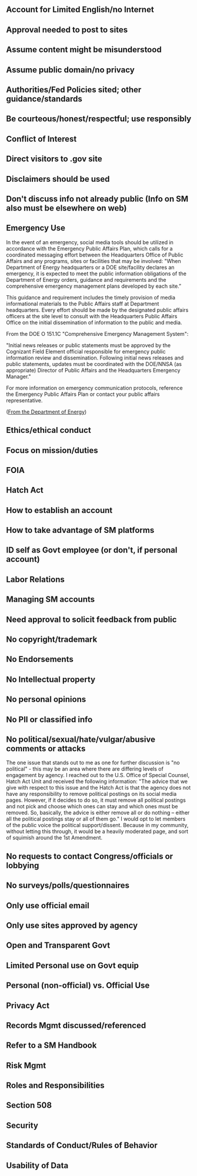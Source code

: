## Account for Limited English/no Internet

## Approval needed to post to sites

## Assume content might be misunderstood

## Assume public domain/no privacy

## Authorities/Fed Policies sited; other guidance/standards

## Be courteous/honest/respectful; use responsibly

## Conflict of Interest

## Direct visitors to .gov site

## Disclaimers should be used

## Don't discuss info not already public (Info on SM also must be elsewhere on web)

##  **Emergency Use**
In the event of an emergency, social media tools should be utilized in accordance with the Emergency Public Affairs Plan, which calls for a coordinated messaging effort between the Headquarters Office of Public Affairs and any programs, sites or facilities that may be involved: "When Department of Energy headquarters or a DOE site/facility declares an emergency, it is expected to meet the public information obligations of the Department of Energy orders, guidance and requirements and the comprehensive emergency management plans developed by each site.”

This guidance and requirement includes the timely provision of media informational materials to the Public Affairs staff at Department headquarters. Every effort should be made by the designated public affairs officers at the site level to consult with the Headquarters Public Affairs Office on the initial dissemination of information to the public and media.

From the DOE O 151.1C "Comprehensive Emergency Management System":

"Initial news releases or public statements must be approved by the Cognizant Field Element official responsible for emergency public information review and dissemination. Following initial news releases and public statements, updates must be coordinated with the DOE/NNSA  (as appropriate) Director of Public Affairs and the Headquarters Emergency Manager."

For more information on emergency communication protocols, reference the Emergency Public Affairs Plan or contact your public affairs representative.

([From the Department of Energy](http://energy.gov/about-us/web-policies/social-media))

## Ethics/ethical conduct

## Focus on mission/duties

## FOIA

## Hatch Act

## How to establish an account

## How to take advantage of SM platforms

## ID self as Govt employee (or don't, if personal account)

## Labor Relations

## Managing SM accounts

## Need approval to solicit feedback from public

## No copyright/trademark

## No Endorsements

## No Intellectual property

## No personal opinions

## No PII or classified info

## No political/sexual/hate/vulgar/abusive comments or attacks
The one issue that stands out to me as one for further discussion is "no political" - this may be an area where there are differing levels of engagement by agency.  I reached out to the U.S. Office of Special Counsel, Hatch Act Unit and received the following information: "The advice that we give with respect to this issue and the Hatch Act is that the agency does not have any responsibility to remove political postings on its social media pages.  However, if it decides to do so, it must remove all political postings and not pick and choose which ones can stay and which ones must be removed.  So, basically, the advice is either remove all or do nothing – either all the political postings stay or all of them go."  I would opt to let members of the public voice the political support/dissent.  Because in my community, without letting this through, it would be a heavily moderated page, and sort of squimish around the 1st Amendment.

## No requests to contact Congress/officials or lobbying

## No surveys/polls/questionnaires

## Only use official email

## Only use sites approved by agency

## Open and Transparent Govt

## Limited Personal use on Govt equip

## Personal (non-official) vs. Official Use

## Privacy Act

## Records Mgmt discussed/referenced

## Refer to a SM Handbook

## Risk Mgmt

## Roles and Responsibilities

## Section 508

## Security

## Standards of Conduct/Rules of Behavior

## Usability of Data


